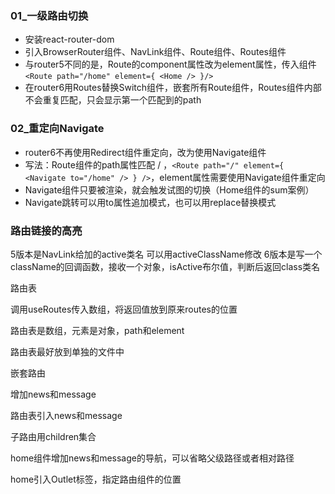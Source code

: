 ### 01_一级路由切换

- 安装react-router-dom
- 引入BrowserRouter组件、NavLink组件、Route组件、Routes组件
- 与router5不同的是，Route的component属性改为element属性，传入组件`<Route path="/home" element={ <Home /> }/>`
- 在router6用Routes替换Switch组件，嵌套所有Route组件，Routes组件内部不会重复匹配，只会显示第一个匹配到的path

### 02_重定向Navigate

- router6不再使用Redirect组件重定向，改为使用Navigate组件
- 写法：Route组件的path属性匹配 / ，`<Route path="/" element={ <Navigate to="/home" /> } />`，element属性需要使用Navigate组件重定向
- Navigate组件只要被渲染，就会触发试图的切换（Home组件的sum案例）
- Navigate跳转可以用to属性追加模式，也可以用replace替换模式

### 路由链接的高亮

5版本是NavLink给加的active类名 可以用activeClassName修改  6版本是写一个className的回调函数，接收一个对象，isActive布尔值，判断后返回class类名



路由表

调用useRoutes传入数组，将返回值放到原来routes的位置

路由表是数组，元素是对象，path和element

路由表最好放到单独的文件中



嵌套路由

增加news和message

路由表引入news和message

子路由用children集合

home组件增加news和message的导航，可以省略父级路径或者相对路径

home引入Outlet标签，指定路由组件的位置

